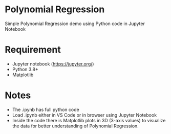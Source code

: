 # Polynomial Regression
Simple Polynomial Regression demo using Python code in Jupyter Notebook  

# Requirement
- Jupyter notebook (https://jupyter.org/)
- Python 3.8+
- Matplotlib

# Notes
- The .ipynb has full python code
- Load .ipynb either in VS Code or in browser using Jupyter Notebook
- Inside the code there is Matplotlib plots in 3D (3-axis values) to visualize the data for better understanding of Polynomial Regression.
